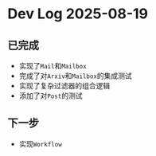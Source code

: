 # Dev Log 2025-08-19

## 已完成

- 实现了`Mail`和`Mailbox`
- 完成了对`Arxiv`和`Mailbox`的集成测试
- 实现了复杂过滤器的组合逻辑
- 添加了对`Post`的测试

## 下一步

- 实现`Workflow`
